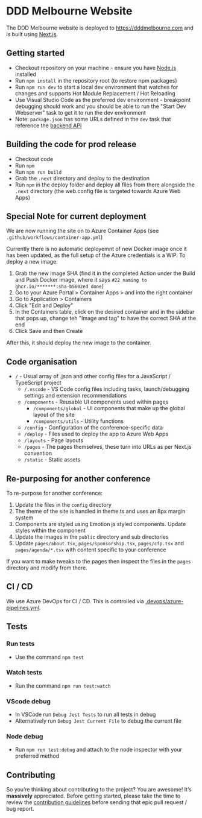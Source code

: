 # DDD Melbourne Website

The DDD Melbourne website is deployed to https://dddmelbourne.com and is built using [Next.js](https://github.com/zeit/next.js/).

## Getting started

- Checkout repository on your machine - ensure you have [Node.js](https://nodejs.org/) installed
- Run `npm install` in the repository root (to restore npm packages)
- Run `npm run dev` to start a local dev environment that watches for changes and supports Hot Module Replacement / Hot Reloading
- Use Visual Studio Code as the preferred dev environment - breakpoint debugging should work and you should be able to run the "Start Dev Webserver" task to get it to run the dev environment
- Note: `package.json` has some URLs defined in the `dev` task that reference the [backend API](https://github.com/dddwa/ddd-backend)

## Building the code for prod release

- Checkout code
- Run `npm`
- Run `npm run build`
- Grab the `.next` directory and deploy to the destination
- Run `npm` in the deploy folder and deploy all files from there alongside the `.next` directory (the web.config file is targeted towards Azure Web Apps)

## Special Note for current deployment

We are now running the site on to Azure Container Apps (see `.github/workflows/container-app.yml`)

Currently there is no automatic deployemnt of new Docker image once it has been updated, as the full setup of the Azure credentials is a WIP. To deploy a new image:

1. Grab the new image SHA (find it in the completed Action under the Build and Push Docker image, where it says `#22 naming to ghcr.io/*******:sha-b5602ed done`)
2. Go to your Azure Portal > Container Apps > and into the right container
3. Go to Application > Containers
4. Click "Edit and Deploy"
5. In the Containers table, click on the desired container and in the sidebar that pops up, change teh "Image and tag" to have the correct SHA at the end
6. Click Save and then Create

After this, it should deploy the new image to the container.

## Code organisation

- `/` - Usual array of .json and other config files for a JavaScript / TypeScript project
  - `/.vscode` - VS Code config files including tasks, launch/debugging settings and extension recommendations
  - `/components` - Reusable UI components used within pages
    - `/components/global` - UI components that make up the global layout of the site
    - `/components/utils` - Utility functions
  - `/config` - Configuration of the conference-specific data
  - `/deploy` - Files used to deploy the app to Azure Web Apps
  - `/layouts` - Page layouts
  - `/pages` - The pages themselves, these turn into URLs as per Next.js convention
  - `/static` - Static assets

## Re-purposing for another conference

To re-purpose for another conference:

1.  Update the files in the `config` directory
2.  The theme of the site is handled in theme.ts and uses an 8px margin system
3.  Components are styled using Emotion js styled components. Update styles within the component
4.  Update the images in the `public` directory and sub directories
5.  Update `pages/about.tsx`, `pages/sponsorship.tsx`, `pages/cfp.tsx` and `pages/agenda/*.tsx` with content specific to your conference

If you want to make tweaks to the pages then inspect the files in the `pages` directory and modify from there.

## CI / CD

We use Azure DevOps for CI / CD. This is controlled via [.devops/azure-pipelines.yml](.devops/azure-pipelines.yml).

## Tests

### Run tests

- Use the command `npm test`

### Watch tests

- Run the command `npm run test:watch`

### VScode debug

- In VSCode run `Debug Jest Tests` to run all tests in debug
- Alternatively run `Debug Jest Current File` to debug the current file

### Node debug

- Run `npm run test:debug` and attach to the node inspector with your preferred method

## Contributing

So you’re thinking about contributing to the project? You are awesome! It’s **massively** appreciated. Before getting started, please take the time to review the [contribution guidelines](CONTRIBUTING.MD) before sending that epic pull request / bug report.
